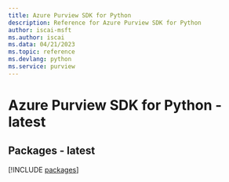 ```yaml
---
title: Azure Purview SDK for Python
description: Reference for Azure Purview SDK for Python
author: iscai-msft
ms.author: iscai
ms.data: 04/21/2023
ms.topic: reference
ms.devlang: python
ms.service: purview
---
```

# Azure Purview SDK for Python - latest
## Packages - latest
[!INCLUDE [packages](purview-index.md)]